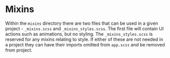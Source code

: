 # Mixins

Within the `mixins` directory there are two files that can be used in a given project - `_mixins.scss`
and `_mixins_styles.scss`. The first file will contain UI actions such as animations, but no styling.
The `_mixins_styles.scss` is reserved for any mixins relating to style. If either of these are not
needed in a project they can have their imports omitted from `app.scss` and be removed from project.